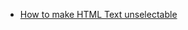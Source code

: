 * [How to make HTML Text unselectable](http://stackoverflow.com/questions/2310734/how-to-make-html-text-unselectable)
